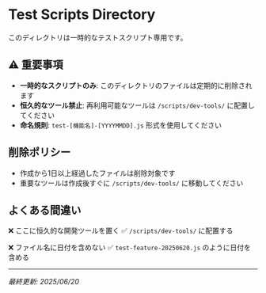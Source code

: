 # Test Scripts Directory

このディレクトリは一時的なテストスクリプト専用です。

## ⚠️ 重要事項

- **一時的なスクリプトのみ**: このディレクトリのファイルは定期的に削除されます
- **恒久的なツール禁止**: 再利用可能なツールは `/scripts/dev-tools/` に配置してください
- **命名規則**: `test-[機能名]-[YYYYMMDD].js` 形式を使用してください

## 削除ポリシー

- 作成から1日以上経過したファイルは削除対象です
- 重要なツールは作成後すぐに `/scripts/dev-tools/` に移動してください

## よくある間違い

❌ ここに恒久的な開発ツールを置く
✅ `/scripts/dev-tools/` に配置する

❌ ファイル名に日付を含めない
✅ `test-feature-20250620.js` のように日付を含める

---

*最終更新: 2025/06/20*